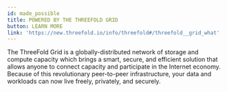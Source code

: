 ```yaml
---
id: made_possible
title: POWERED BY THE THREEFOLD GRID
button: LEARN MORE
link: 'https://new.threefold.io/info/threefold#/threefold__grid_what'
---
```


The ThreeFold Grid is a globally-distributed network of storage and compute capacity which brings a smart, secure, and efficient solution that allows anyone to connect capacity and participate in the Internet economy. Because of this revolutionary peer-to-peer infrastructure, your data and workloads can now live freely, privately, and securely.